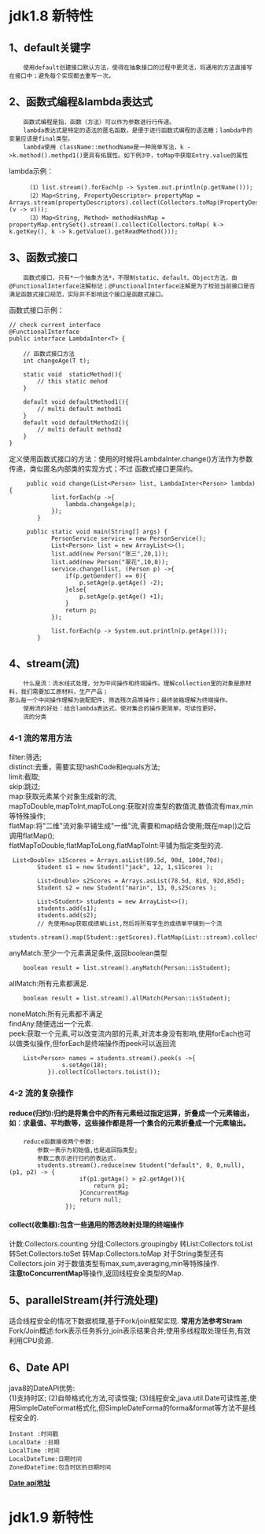 # jdk1.8 新特性

## 1、default关键字
        使用default创建接口默认方法，使得在抽象接口的过程中更灵活，将通用的方法直接写在接口中；避免每个实现都去重写一次。
    
## 2、函数式编程&lambda表达式
        函数式编程是指，函数（方法）可以作为参数进行行传递。
        lambda表达式是特定的语法的匿名函数，是便于进行函数式编程的语法糖；lambda中的变量应该是final类型。  
        lambda使用 className::methodName是一种简单写法，k ->k.method().methpd1()更具有拓展性。如下例3中，toMap中获取Entry.value的属性  
lambda示例：
```
     （1）list.stream().forEach(p -> System.out.println(p.getName()));  
     （2）Map<String, PropertyDescriptor> propertyMap = Arrays.stream(propertyDescriptors).collect(Collectors.toMap(PropertyDescriptor::getName, (v -> v)));  
     （3）Map<String, Method> methodHashMap = propertyMap.entrySet().stream().collect(Collectors.toMap( k-> k.getKey(), k -> k.getValue().getReadMethod()));  
```
    
## 3、函数式接口
        函数式接口，只有*一个抽象方法*，不限制static、default、Object方法，由@FunctionalInterface注解标记；@FunctionalInterface注解是为了校验当前接口是否
    满足函数式接口规范，实际并不影响这个接口是函数式接口。
函数式接口示例：
```
// check current interface
@FunctionalInterface
public interface LambdaInter<T> {

    // 函数式接口方法
    int changeAge(T t);

    static void  staticMethod(){
        // this static mehod
    }

    default void defaultMethod1(){
        // multi default method1
    }
    default void defaultMethod2(){
        // multi default method2
    }
}
```
定义使用函数式接口的方法：使用的时候将LambdaInter.change()方法作为参数传递，类似匿名内部类的实现方式；不过
函数式接口更简约。
```
     public void change(List<Person> list, LambdaInter<Person> lambda){
            list.forEach(p ->{
                lambda.changeAge(p);
            });
        }
    
     public static void main(String[] args) {
            PersonService service = new PersonService();
            List<Person> list = new ArrayList<>();
            list.add(new Person("张三",20,1));
            list.add(new Person("翠花",10,0));
            service.change(list, (Person p) ->{
                if(p.getGender() == 0){
                    p.setAge(p.getAge() -2);
                }else{
                    p.setAge(p.getAge() +1);
                }
                return p;
            });
    
            list.forEach(p -> System.out.println(p.getAge()));
        }
```

## 4、stream(流)
        什么是流：流水线式处理，分为中间操作和终端操作。理解collection里的对象是原材料，我们需要加工原材料，生产产品；
    那么每一个中间操作理解为装配配件、筛选残次品等操作；最终装箱理解为终端操作。
        使用流的好处：结合lambda表达式，使对集合的操作更简单，可读性更好。
        流的分类
        
### 4-1 流的常用方法
filter:筛选;  
distinct:去重，需要实现hashCode和equals方法;  
limit:截取;  
skip:跳过;  
map:获取元素某个对象生成新的流,  
mapToDouble,mapToInt,mapToLong:获取对应类型的数值流,数值流有max,min等特殊操作;  
flatMap:将"二维"流对象平铺生成"一维"流,需要和map结合使用;既在map()之后调用flatMap();  
flatMapToDouble,flatMapToLong,flatMapToInt:平铺为指定类型的流.
```
 List<Double> s1Scores = Arrays.asList(89.5d, 90d, 100d,70d);
        Student s1 = new Student("jack", 12, 1,s1Scores );

        List<Double> s2Scores = Arrays.asList(78.5d, 81d, 92d,85d);
        Student s2 = new Student("marin", 13, 0,s2Scores );

        List<Student> students = new ArrayList<>();
        students.add(s1);
        students.add(s2);
        // 先使用map获取成绩单List,然后将所有学生的成绩单平铺到一个流
        students.stream().map(Student::getScores).flatMap(List::stream).collect(Collectors.toList());
```
anyMatch:至少一个元素满足条件,返回boolean类型  
```
    boolean result = list.stream().anyMatch(Person::isStudent);
```
allMatch:所有元素都满足.  
```
    boolean result = list.stream().allMatch(Person::isStudent);
```
noneMatch:所有元素都不满足  
findAny:随便选出一个元素.  
peek:获取一个元素,可以改变流内部的元素,对流本身没有影响,使用forEach也可以做类似操作,但forEach是终端操作而peek可以返回流
```   
    List<Person> names = students.stream().peek(s ->{
               s.setAge(18);
           }).collect(Collectors.toList());
```

### 4-2 流的复杂操作
#### reduce(归约):归约是将集合中的所有元素经过指定运算，折叠成一个元素输出，如：求最值、平均数等，这些操作都是将一个集合的元素折叠成一个元素输出。
```aid23
    reduce函数接收两个参数:
        参数一表示为初始值,也是返回指类型;
        参数二表示进行归约的表达式.
        students.stream().reduce(new Student("default", 0, 0,null), (p1, p2) -> {
                    if(p1.getAge() > p2.getAge()){
                        return p1;
                    }ConcurrentMap
                    return null; 
                });

```
#### collect(收集器):包含一些通用的筛选映射处理的终端操作
计数:Collectors.counting
分组:Collectors.groupingby
转List:Collectors.toList
转Set:Collectors.toSet
转Map:Collectors.toMap
对于String类型还有Collectors.join
对于数值类型有max,sum,averaging,min等特殊操作.  
**注意toConcurrentMap**等操作,返回线程安全类型的Map.

## 5、parallelStream(并行流处理)
适合线程安全的情况下数据梳理,基于Fork/join框架实现.
**常用方法参考Stram**  
Fork/Join概述:fork表示任务拆分,join表示结果合并;使用多线程取处理任务,有效利用CPU资源.


## 6、Date API
java8的DateAPI优势:  
(1)支持时区;
(2)自带格式化方法,可读性强;
(3)线程安全,java.util.Date可读性差,使用SimpleDateFormat格式化,但SimpleDateForma的forma&format等方法不是线程安全的.

    Instant :时间戳
    LocalDate :日期
    LocalTime :时间
    LocalDateTime:日期时间
    ZonedDateTime:包含时区的日期时间
**[Date api地址](http://www.matools.com/api/java8)**  



# jdk1.9 新特性